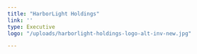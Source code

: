 ```yaml
---
title: "HarborLight Holdings"
link: ''
type: Executive
logo: "/uploads/harborlight-holdings-logo-alt-inv-new.jpg"

---
```


